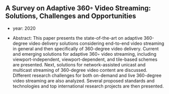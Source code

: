 ## A Survey on Adaptive 360◦ Video Streaming: Solutions, Challenges and Opportunities

- year: 2020

- Abstract: This paper presents the state-of-the-art on adaptive 360-degree video delivery solutions considering end-to-end video streaming in general and then specifically of 360-degree video delivery. Current and emerging solutions for adaptive 360◦ video streaming, including viewport-independent, viewport-dependent, and tile-based schemes are presented. Next, solutions for network-assisted unicast and multicast streaming of 360-degree video content are discussed. Different research challenges for both on-demand and live 360-degree video streaming are also analyzed. Several proposed standards and technologies and top international research projects are then presented.
